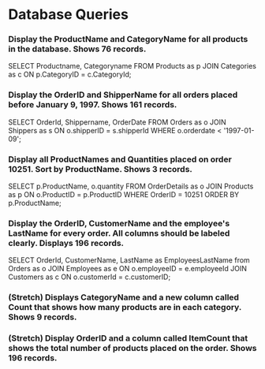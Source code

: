 # Database Queries

### Display the ProductName and CategoryName for all products in the database. Shows 76 records.

SELECT Productname, Categoryname FROM Products as p
JOIN Categories as c
ON p.CategoryID = c.CategoryId;

### Display the OrderID and ShipperName for all orders placed before January 9, 1997. Shows 161 records.

SELECT OrderId, Shippername, OrderDate FROM Orders as o
JOIN Shippers as s
ON o.shipperID = s.shipperId
WHERE o.orderdate < '1997-01-09';

### Display all ProductNames and Quantities placed on order 10251. Sort by ProductName. Shows 3 records.

SELECT p.ProductName, o.quantity
FROM OrderDetails as o
JOIN Products as p
ON o.ProductID = p.ProductID
WHERE OrderID = 10251
ORDER BY p.ProductName;

### Display the OrderID, CustomerName and the employee's LastName for every order. All columns should be labeled clearly. Displays 196 records.

SELECT OrderId, CustomerName, LastName as EmployeesLastName from Orders as o
JOIN Employees as e
ON o.employeeID = e.employeeId
JOIN Customers as c
ON o.customerId = c.customerID;

### (Stretch) Displays CategoryName and a new column called Count that shows how many products are in each category. Shows 9 records.

### (Stretch) Display OrderID and a column called ItemCount that shows the total number of products placed on the order. Shows 196 records.
